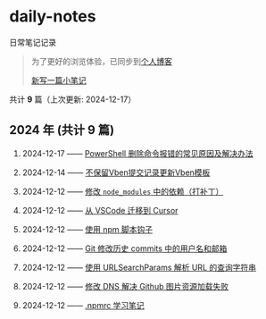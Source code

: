# daily-notes

日常笔记记录

> 为了更好的浏览体验，已同步到[个人博客](https://wild2life.github.io/blog/daily-notes/)
>
> [新写一篇小笔记](https://github.com/wild2life/daily-notes/issues/new)

共计 **9** 篇（上次更新: 2024-12-17）

## 2024 年 (共计 9 篇)

1. 2024-12-17 —— [PowerShell 删除命令报错的常见原因及解决办法](https://github.com/wild2life/daily-notes/issues/9)

2. 2024-12-14 —— [不保留Vben提交记录更新Vben模板](https://github.com/wild2life/daily-notes/issues/8)

3. 2024-12-12 —— [修改 `node_modules` 中的依赖（打补丁）](https://github.com/wild2life/daily-notes/issues/7)

4. 2024-12-12 —— [从 VSCode 迁移到 Cursor](https://github.com/wild2life/daily-notes/issues/6)

5. 2024-12-12 —— [使用 npm 脚本钩子](https://github.com/wild2life/daily-notes/issues/5)

6. 2024-12-12 —— [Git 修改历史 commits 中的用户名和邮箱](https://github.com/wild2life/daily-notes/issues/4)

7. 2024-12-12 —— [使用 URLSearchParams 解析 URL 的查询字符串](https://github.com/wild2life/daily-notes/issues/3)

8. 2024-12-12 —— [修改 DNS 解决 Github 图片资源加载失败](https://github.com/wild2life/daily-notes/issues/2)

9. 2024-12-12 —— [.npmrc 学习笔记](https://github.com/wild2life/daily-notes/issues/1)
